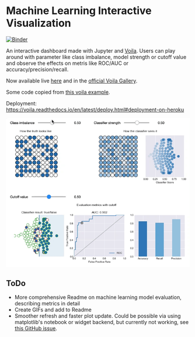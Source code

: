 # Machine Learning Interactive Visualization

[![Binder](https://mybinder.org/badge_logo.svg)](https://mybinder.org/v2/gh/dhaitz/machine-learning-interactive-visualization/master?urlpath=voila%2Frender%2Fmachine-learning-interactive-visualization.ipynb)

An interactive dashboard made with Jupyter and [Voila](https://github.com/QuantStack/voila).
Users can play around with parameter like class imbalance, model strength or cutoff value and observe the effects on metris like ROC/AUC or accuracy/precision/recall.

Now available live [here](https://machine-learning-visualization.herokuapp.com/) and in the [official Voila Gallery](https://voila-gallery.org/services/gallery/).

Some code copied from [this voila example](https://github.com/pbugnion/voila-gallery/blob/master/country-indicators/index.ipynb).

Deployment: https://voila.readthedocs.io/en/latest/deploy.html#deployment-on-heroku

![ml](img/ml_visualization.gif)


## ToDo

- More comprehensive Readme on machine learning model evaluation, describing metrics in detail
- Create GIFs and add to Readme
- Smoother refresh and faster plot update. Could be possible via using matplotlib's notebook or widget backend, but currently not working, see [this GitHub issue](https://github.com/matplotlib/matplotlib/issues/15076).

